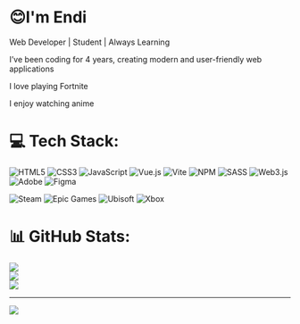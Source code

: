 <div id="header"> 
  <h1>😊I'm Endi</h1>
  <p>Web Developer | Student | Always Learning</p>
  <p>I’ve been coding for 4 years, creating modern and user-friendly web applications</p>
  <p>I love playing Fortnite</p>
  <p>I enjoy watching anime</p>
</div>

# 💻 Tech Stack:
![HTML5](https://img.shields.io/badge/html5-%23E34F26.svg?style=for-the-badge&logo=html5&logoColor=white) ![CSS3](https://img.shields.io/badge/css3-%231572B6.svg?style=for-the-badge&logo=css3&logoColor=white) ![JavaScript](https://img.shields.io/badge/javascript-%23323330.svg?style=for-the-badge&logo=javascript&logoColor=%23F7DF1E) ![Vue.js](https://img.shields.io/badge/vue.js-%2335495e.svg?style=for-the-badge&logo=vuedotjs&logoColor=%234FC08D) ![Vite](https://img.shields.io/badge/vite-%23646CFF.svg?style=for-the-badge&logo=vite&logoColor=white) ![NPM](https://img.shields.io/badge/NPM-%23CB3837.svg?style=for-the-badge&logo=npm&logoColor=white) ![SASS](https://img.shields.io/badge/SASS-hotpink.svg?style=for-the-badge&logo=SASS&logoColor=white) ![Web3.js](https://img.shields.io/badge/web3.js-F16822?style=for-the-badge&logo=web3.js&logoColor=white)  ![Adobe](https://img.shields.io/badge/adobe-%23FF0000.svg?style=for-the-badge&logo=adobe&logoColor=white) ![Figma](https://img.shields.io/badge/figma-%23F24E1E.svg?style=for-the-badge&logo=figma&logoColor=white) 

![Steam](https://img.shields.io/badge/steam-%23000000.svg?style=for-the-badge&logo=steam&logoColor=white) ![Epic Games](https://img.shields.io/badge/epicgames-%23313131.svg?style=for-the-badge&logo=epicgames&logoColor=white) ![Ubisoft](https://img.shields.io/badge/Ubisoft-%23F5F5F5.svg?style=for-the-badge&logo=Ubisoft&logoColor=black) ![Xbox](https://img.shields.io/badge/xbox-%23107C10.svg?style=for-the-badge&logo=xbox&logoColor=white)
# 📊 GitHub Stats:
![](https://github-readme-stats.vercel.app/api?username=EndiFront&theme=dark&hide_border=false&include_all_commits=true&count_private=true)<br/>
![](https://nirzak-streak-stats.vercel.app/?user=EndiFront&theme=dark&hide_border=false)<br/>
![](https://github-readme-stats.vercel.app/api/top-langs/?username=EndiFront&theme=dark&hide_border=false&include_all_commits=true&count_private=true&layout=compact)

---
[![](https://visitcount.itsvg.in/api?id=EndiFront&icon=0&color=0)](https://visitcount.itsvg.in)

<!-- Proudly created with GPRM ( https://gprm.itsvg.in ) -->
